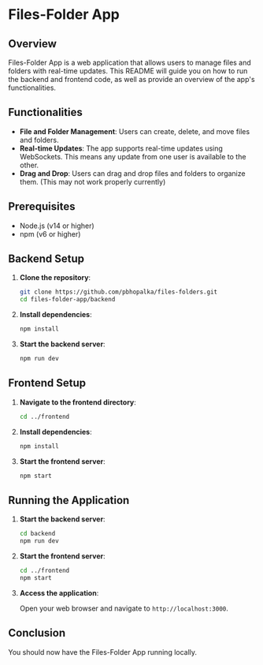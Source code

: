 # Files-Folder App

## Overview

Files-Folder App is a web application that allows users to manage files and folders with real-time updates. This README will guide you on how to run the backend and frontend code, as well as provide an overview of the app's functionalities.

## Functionalities

- **File and Folder Management**: Users can create, delete, and move files and folders.
- **Real-time Updates**: The app supports real-time updates using WebSockets. This means any update from one user is available to the other.
- **Drag and Drop**: Users can drag and drop files and folders to organize them. (This may not work properly currently)

## Prerequisites

- Node.js (v14 or higher)
- npm (v6 or higher)

## Backend Setup

1. **Clone the repository**:

    ```sh
    git clone https://github.com/pbhopalka/files-folders.git
    cd files-folder-app/backend
    ```

2. **Install dependencies**:

    ```sh
    npm install
    ```

3. **Start the backend server**:

    ```sh
    npm run dev
    ```

## Frontend Setup

1. **Navigate to the frontend directory**:

    ```sh
    cd ../frontend
    ```

2. **Install dependencies**:

    ```sh
    npm install
    ```

3. **Start the frontend server**:

    ```sh
    npm start
    ```

## Running the Application

1. **Start the backend server**:

    ```sh
    cd backend
    npm run dev
    ```

2. **Start the frontend server**:

    ```sh
    cd ../frontend
    npm start
    ```

3. **Access the application**:

    Open your web browser and navigate to `http://localhost:3000`.

## Conclusion

You should now have the Files-Folder App running locally.